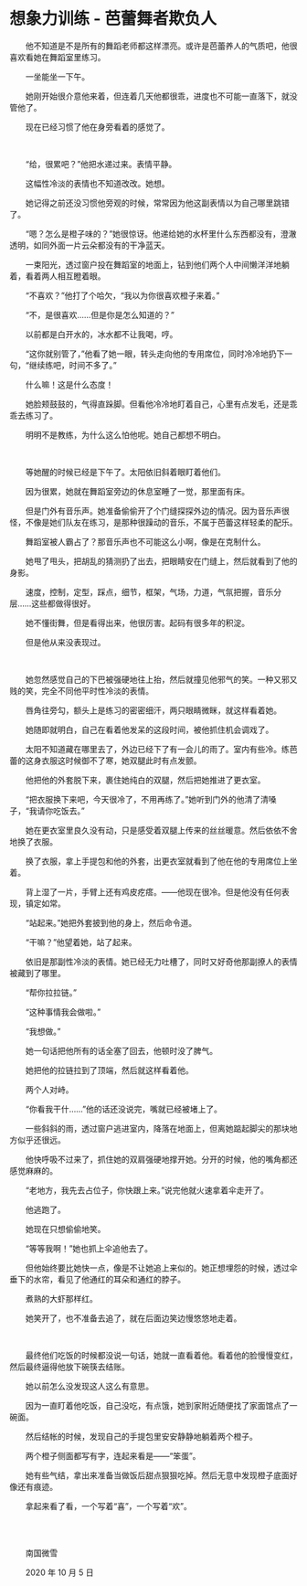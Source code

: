 # 想象力训练 - 芭蕾舞者欺负人

　　他不知道是不是所有的舞蹈老师都这样漂亮。或许是芭蕾养人的气质吧，他很喜欢看她在舞蹈室里练习。

　　一坐能坐一下午。

　　她刚开始很介意他来着，但连着几天他都很乖，进度也不可能一直落下，就没管他了。

　　现在已经习惯了他在身旁看着的感觉了。

<br>

　　“给，很累吧？”他把水递过来。表情平静。

　　这幅性冷淡的表情也不知道改改。她想。

　　她记得之前还没习惯他旁观的时候，常常因为他这副表情以为自己哪里跳错了。

　　“嗯？怎么是橙子味的？”她很惊讶。他递给她的水杯里什么东西都没有，澄澈透明，如同外面一片云朵都没有的干净蓝天。

　　一束阳光，透过窗户投在舞蹈室的地面上，钻到他们两个人中间懒洋洋地躺着，看着两人相互瞪着眼。

　　“不喜欢？”他打了个哈欠，“我以为你很喜欢橙子来着。”

　　“不，是很喜欢……但是你是怎么知道的？”

　　以前都是白开水的，冰水都不让我喝，哼。

　　“这你就别管了，”他看了她一眼，转头走向他的专用席位，同时冷冷地扔下一句，“继续练吧，时间不多了。”

　　什么嘛！这是什么态度！

　　她脸颊鼓鼓的，气得直跺脚。但看他冷冷地盯着自己，心里有点发毛，还是乖乖去练习了。

　　明明不是教练，为什么这么怕他呢。她自己都想不明白。

<br>

　　等她醒的时候已经是下午了。太阳依旧斜着眼盯着他们。

　　因为很累，她就在舞蹈室旁边的休息室睡了一觉，那里面有床。

　　但是门外有音乐声。她准备偷偷开了个门缝探探外边的情况。因为音乐声很怪，不像是她们队友在练习，是那种很躁动的音乐，不属于芭蕾这样轻柔的配乐。

　　舞蹈室被人霸占了？那音乐声也不可能这么小啊，像是在克制什么。

　　她甩了甩头，把胡乱的猜测扔了出去，把眼睛安在门缝上，然后就看到了他的身影。

　　速度，控制，定型，踩点，细节，框架，气场，力道，气氛把握，音乐分层……这些都做得很好。

　　她不懂街舞，但是看得出来，他很厉害。起码有很多年的积淀。

　　但是他从来没表现过。

<br>

　　她忽然感觉自己的下巴被强硬地往上抬，然后就撞见他邪气的笑。一种又邪又贱的笑，完全不同他平时性冷淡的表情。

　　唇角往旁勾，额头上是练习的密密细汗，两只眼睛微眯，就这样看着她。

　　她随即就明白，自己在看着他发呆的这段时间，被他抓住机会调戏了。

　　太阳不知道藏在哪里去了，外边已经下了有一会儿的雨了。室内有些冷。练芭蕾的这身衣服这时候御不了寒，她双腿此时有点发颤。

　　他把他的外套脱下来，裹住她纯白的双腿，然后把她推进了更衣室。

　　“把衣服换下来吧，今天很冷了，不用再练了。”她听到门外的他清了清嗓子，“我请你吃饭去。”

　　她在更衣室里良久没有动，只是感受着双腿上传来的丝丝暖意。然后依依不舍地换了衣服。

　　换了衣服，拿上手提包和他的外套，出更衣室就看到了他在他的专用席位上坐着。

　　背上湿了一片，手臂上还有鸡皮疙瘩。——他现在很冷。但是他没有任何表现，镇定如常。

　　“站起来。”她把外套披到他的身上，然后命令道。

　　“干嘛？”他望着她，站了起来。

　　依旧是那副性冷淡的表情。她已经无力吐槽了，同时又好奇他那副撩人的表情被藏到了哪里。

　　“帮你拉拉链。”

　　“这种事情我会做啦。”

　　“我想做。”

　　她一句话把他所有的话全塞了回去，他顿时没了脾气。

　　她把他的拉链拉到了顶端，然后就这样看着他。

　　两个人对峙。

　　“你看我干什……”他的话还没说完，嘴就已经被堵上了。

　　一些斜斜的雨，透过窗户逃进室内，降落在地面上，但离她踮起脚尖的那块地方似乎还很远。

　　他快呼吸不过来了，抓住她的双肩强硬地撑开她。分开的时候，他的嘴角都还感觉麻麻的。

　　“老地方，我先去占位子，你快跟上来。”说完他就火速拿着伞走开了。

　　他逃跑了。

　　她现在只想偷偷地笑。

　　“等等我啊！”她也抓上伞追他去了。

　　但他始终要比她快一点，像是不让她追上来似的。她正想埋怨的时候，透过伞垂下的水帘，看见了他通红的耳朵和通红的脖子。

　　煮熟的大虾那样红。

　　她笑开了，也不准备去追了，就在后面边笑边慢悠悠地走着。

<br>

　　最终他们吃饭的时候都没说一句话，她就一直看着他。看着他的脸慢慢变红，然后最终逼得他放下碗筷去结账。

　　她以前怎么没发现这人这么有意思。

　　因为一直盯着他吃饭，自己没吃，有点饿，她到家附近随便找了家面馆点了一碗面。

　　然后结帐的时候，发现自己的手提包里安安静静地躺着两个橙子。

　　两个橙子侧面都写有字，连起来看是——“笨蛋”。

　　她有些气结，拿出来准备当做饭后甜点狠狠吃掉。然后无意中发现橙子底面好像还有痕迹。

　　拿起来看了看，一个写着“喜”，一个写着“欢”。

<br>

<br>

　　南国微雪

　　2020 年 10 月 5 日

